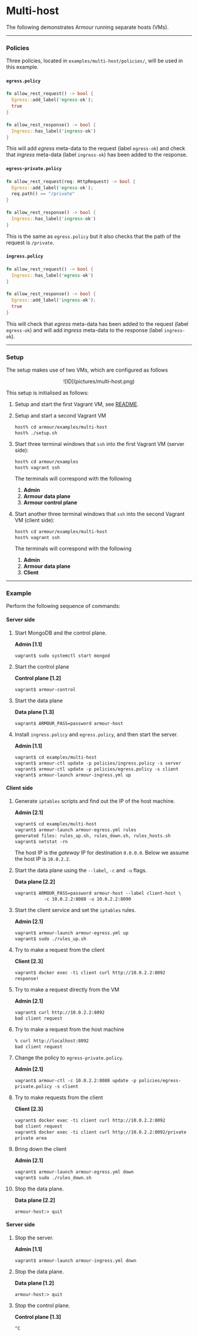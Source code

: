 Multi-host
==========

The following demonstrates Armour running separate hosts (VMs).

---

### Policies

Three policies, located in `examples/multi-host/policies/`, will be used in this example.

#### `egress.policy`

```rust
fn allow_rest_request() -> bool {
  Egress::add_label('egress-ok');
  true
}

fn allow_rest_response() -> bool {
  Ingress::has_label('ingress-ok')
}
```

This will add *egress* meta-data to the request (label `egress-ok`) and check that *ingress* meta-data (label `ingress-ok`) has been added to the response.

#### `egress-private.policy`

```rust
fn allow_rest_request(req: HttpRequest) -> bool {
  Egress::add_label('egress-ok');
  req.path() == "/private"
}

fn allow_rest_response() -> bool {
  Ingress::has_label('ingress-ok')
}
```

This is the same as `egress.policy` but it also checks that the path of the request is `/private`.

#### `ingress.policy`

```rust
fn allow_rest_request() -> bool {
  Ingress::has_label('egress-ok')
}

fn allow_rest_response() -> bool {
  Egress::add_label('ingress-ok');
  true
}
```

This will check that *egress* meta-data has been added to the request (label `egress-ok`) and will add *ingress* meta-data to the response (label `ingress-ok`).

---

### Setup

The setup makes use of two VMs, which are configured as follows
<center>
![ID](pictures/multi-host.png)
</center>

This setup is initialised as follows:

1. Setup and start the first Vagrant VM, see [README](../README.md).
1. Setup and start a second Vagrant VM

	```shell
	host% cd armour/examples/multi-host
	host% ./setup.sh
	```

1. Start three terminal windows that `ssh` into the first Vagrant VM (server side):

   ```shell
   host% cd armour/examples
   host% vagrant ssh
   ```

	The terminals will correspond with the following
	
   1. **Admin**
   1. **Armour data plane**
   1. **Armour control plane**  

1. Start another three terminal windows that `ssh` into the second Vagrant VM (client side):

   ```shell
   host% cd armour/examples/multi-host
   host% vagrant ssh
   ```

	The terminals will correspond with the following

   1. **Admin**  
   1. **Armour data plane**  
   1. **Client**

---

### Example

Perform the following sequence of commands:

#### Server side

1. Start MongoDB and the control plane.
	
	**Admin [1.1]**
	
	```
   vagrant$ sudo systemctl start mongod
	```

1. Start the control plane

	**Control plane [1.2]**

	```
	vagrant$ armour-control
	```

1. Start the data plane

	**Data plane [1.3]**

	```
	vagrant$ ARMOUR_PASS=password armour-host
	```

1. Install `ingress.policy` and `egress.policy`, and then start the server.
	
	**Admin [1.1]**
	
	```
	vagrant$ cd examples/multi-host
	vagrant$ armour-ctl update -p policies/ingress.policy -s server
	vagrant$ armour-ctl update -p policies/egress.policy -s client
	vagrant$ armour-launch armour-ingress.yml up
	```

#### Client side

1. Generate `iptables` scripts and find out the IP of the host machine.
	
	**Admin [2.1]**
	
	```
   vagrant$ cd examples/multi-host
   vagrant$ armour-launch armour-egress.yml rules
   generated files: rules_up.sh, rules_down.sh, rules_hosts.sh
	vagrant$ netstat -rn
	```
	
	The host IP is the *gateway* IP for destination `0.0.0.0`. Below we assume the host IP is `10.0.2.2`.

1. Start the data plane using the `--label`, `-c` and `-u` flags.

	**Data plane [2.2]**

	```
	vagrant$ ARMOUR_PASS=password armour-host --label client-host \
	           -c 10.0.2.2:8088 -u 10.0.2.2:8090
	```
	
1. Start the client service and set the `iptables` rules.
	
	**Admin [2.1]**
	
	```
	vagrant$ armour-launch armour-egress.yml up
	vagrant$ sudo ./rules_up.sh
	```

1. Try to make a request from the client

	**Client [2.3]**

	```
	vagrant$ docker exec -ti client curl http://10.0.2.2:8092
	response!
	```
	
1. Try to make a request directly from the VM

	**Admin [2.1]**

	```
	vagrant$ curl http://10.0.2.2:8092
	bad client request
	```

1. Try to make a request from the host machine

	```
	% curl http://localhost:8092
	bad client request
	```

1. Change the policy to `egress-private.policy`.

	**Admin [2.1]**

	```
	vagrant$ armour-ctl -c 10.0.2.2:8088 update -p policies/egress-private.policy -s client
	```

1. Try to make requests from the client

	**Client [2.3]**

	```
	vagrant$ docker exec -ti client curl http://10.0.2.2:8092
	bad client request
	vagrant$ docker exec -ti client curl http://10.0.2.2:8092/private
	private area
	```
	
1. Bring down the client

	**Admin [2.1]**

	```
	vagrant$ armour-launch armour-egress.yml down
	vagrant$ sudo ./rules_down.sh
	```

1. Stop the data plane.

	**Data plane [2.2]**

	```
	armour-host:> quit
	```

#### Server side

1. Stop the server.
	
	**Admin [1.1]**
	
	```
   vagrant$ armour-launch armour-ingress.yml down
	```

1. Stop the data plane.

	**Data plane [1.2]**

	```
	armour-host:> quit
	```

1. Stop the control plane.

	**Control plane [1.3]**

	```
	^C
	```
